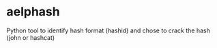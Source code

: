# aelphash
Python tool to identify hash format (hashid) and chose to crack the hash (john or hashcat)
